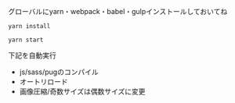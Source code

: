 グローバルにyarn・webpack・babel・gulpインストールしておいてね

```
yarn install
```

```
yarn start
```
下記を自動実行

* js/sass/pugのコンパイル
* オートリロード
* 画像圧縮/奇数サイズは偶数サイズに変更
